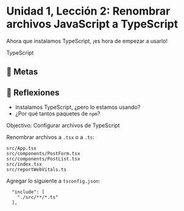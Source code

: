 # Unidad 1, Lección 2: Renombrar archivos JavaScript a TypeScript

Ahora que instalamos TypeScript, ¡es hora de empezar a usarlo!

TypeScript 

## 🥅 Metas

## 🤔 Reflexiones

- Instalamos TypeScript, ¿pero lo estamos usando?
- ¿Por qué tantos paquetes de `npm`?


Objectivo: Configurar archivos de TypeScript

Renombrar archivos a `.tsx` o a `.ts`:

```
src/App.tsx
src/components/PostForm.tsx
src/components/PostList.tsx
src/index.tsx
src/reportWebVitals.ts
```

Agregar lo siguiente a `tsconfig.json`:

```
  "include": [
    "./src/**/*.ts"
  ],
```
